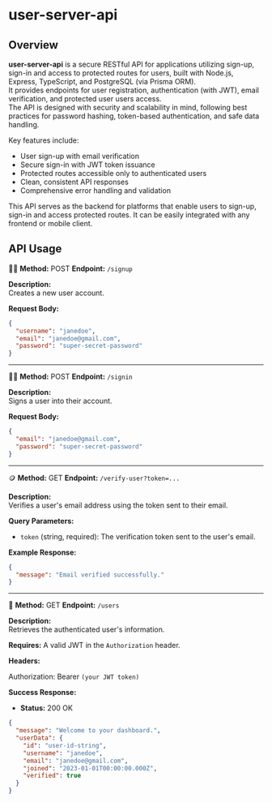 # user-server-api

## Overview

**user-server-api** is a secure RESTful API for applications utilizing sign-up, sign-in and access to protected routes for users, built with Node.js, Express, TypeScript, and PostgreSQL (via Prisma ORM).  
It provides endpoints for user registration, authentication (with JWT), email verification, and protected user users access.  
The API is designed with security and scalability in mind, following best practices for password hashing, token-based authentication, and safe data handling.

Key features include:

- User sign-up with email verification
- Secure sign-in with JWT token issuance
- Protected routes accessible only to authenticated users
- Clean, consistent API responses
- Comprehensive error handling and validation

This API serves as the backend for platforms that enable users to sign-up, sign-in and access protected routes. It can be easily integrated with any frontend or mobile client.

## API Usage

✍🏻 **Method:** POST
**Endpoint:** `/signup`

**Description:**  
Creates a new user account.

**Request Body:**

```json
{
  "username": "janedoe",
  "email": "janedoe@gmail.com",
  "password": "super-secret-password"
}
```

---

✍🏻 **Method:** POST
**Endpoint:** `/signin`

**Description:**  
Signs a user into their account.

**Request Body:**

```json
{
  "email": "janedoe@gmail.com",
  "password": "super-secret-password"
}
```

---

🪙 **Method:** GET
**Endpoint:** `/verify-user?token=...`

**Description:**  
Verifies a user's email address using the token sent to their email.

**Query Parameters:**

- `token` (string, required): The verification token sent to the user's email.

**Example Response:**

```json
{
  "message": "Email verified successfully."
}
```

---

🐶 **Method:** GET
**Endpoint:** `/users`

**Description:**  
Retrieves the authenticated user's information.

**Requires:**
A valid JWT in the `Authorization` header.

**Headers:**

Authorization: Bearer `(your JWT token)`

**Success Response:**

- **Status:** 200 OK

```json
{
  "message": "Welcome to your dashboard.",
  "userData": {
    "id": "user-id-string",
    "username": "janedoe",
    "email": "janedoe@gmail.com",
    "joined": "2023-01-01T00:00:00.000Z",
    "verified": true
  }
}
```
